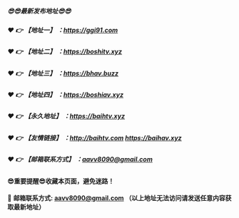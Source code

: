 ##### :sunglasses::sunglasses:最新发布地址:sunglasses::sunglasses:

##### :heart: :point_right: 【地址一】 ：https://ggi91.com

##### :heart: :point_right: 【地址二】 ：https://boshitv.xyz

##### :heart: :point_right: 【地址三】 ：https://bhav.buzz

##### :heart: :point_right: 【地址四】 ：https://boshiav.xyz

##### :heart: :point_right: 【永久地址】 ：https://baihtv.xyz

##### :heart: :point_right: 【友情链接】 ：http://baihtv.com  https://baihav.xyz

##### :heart: :point_right: 【邮箱联系方式】 ：aavv8090@gmail.com

#### :sunglasses:重要提醒:sunglasses:收藏本页面，避免迷路！


:e-mail: __邮箱联系方式: aavv8090@gmail.com （以上地址无法访问请发送任意内容获取最新地址）__

